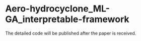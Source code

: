 # Aero-hydrocyclone_ML-GA_interpretable-framework
The detailed code will be published after the paper is received.
